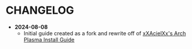 # CHANGELOG

  - **2024-08-08**
    - Initial guide created as a fork and rewrite off of [xXAcielXx's Arch Plasma Install Guide](https://github.com/XxAcielxX/arch-plasma-install)
